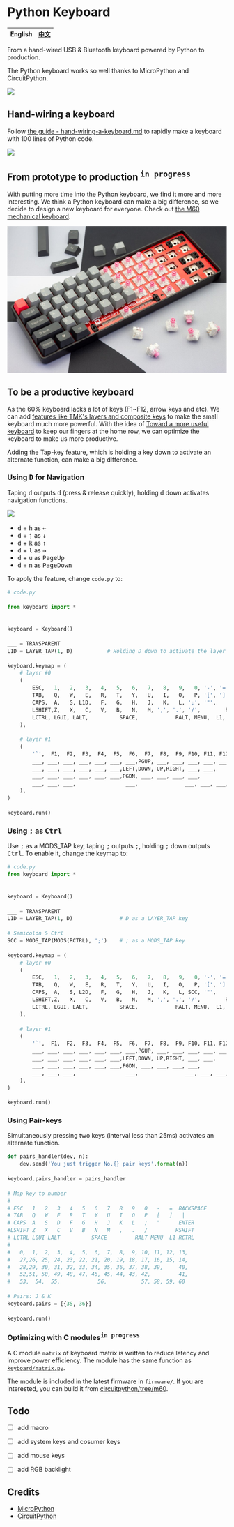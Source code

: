 Python Keyboard
===============

 English | [中文][1]
---------|----------

From a hand-wired USB & Bluetooth keyboard powered by Python to production.

The Python keyboard works so well thanks to MicroPython and CircuitPython.

![](img/python-inside-keyboard.png)

## Hand-wiring a keyboard
Follow [the guide - hand-wiring-a-keyboard.md](hand-wiring-a-keyboard.md) to rapidly make a keyboard with 100 lines of Python code.

![](img/colorful-keycaps.jpg)

## From prototype to production <sup><kbd>in progress</kbd></sup>
With putting more time into the Python keyboard, we find it more and more interesting. We think a Python keyboard can make a big difference, so we decide to design a new keyboard for everyone. Check out [the M60 mechanical keyboard](https://makerdiary.com/m60).

[![](img/m60.jpg)](https://makerdiary.com/m60)

## To be a productive keyboard
As the 60% keyboard lacks a lot of keys (F1~F12, arrow keys and etc). We can add
[features like TMK's layers and composite keys](https://github.com/tmk/tmk_keyboard/blob/master/tmk_core/doc/keymap.md) to make the small keyboard much more powerful.
With the idea of [Toward a more useful keyboard](https://github.com/jasonrudolph/keyboard) to keep our fingers at the home row, we can optimize the keyboard to make us more productive.

Adding the Tap-key feature, which is holding a key down to activate an alternate function, can make a big difference.

### Using <kbd>D</kbd> for Navigation

Taping <kbd>d</kbd> outputs <kbd>d</kbd> (press & release quickly), holding <kbd>d</kbd> down activates navigation functions.

![](img/d-for-navigation.png)

+ <kbd>d</kbd> + <kbd>h</kbd> as <kbd>←</kbd>
+ <kbd>d</kbd> + <kbd>j</kbd> as <kbd>↓</kbd>
+ <kbd>d</kbd> + <kbd>k</kbd> as <kbd>↑</kbd>
+ <kbd>d</kbd> + <kbd>l</kbd> as <kbd>→</kbd>
+ <kbd>d</kbd> + <kbd>u</kbd> as <kbd>PageUp</kbd>
+ <kbd>d</kbd> + <kbd>n</kbd> as <kbd>PageDown</kbd>


To apply the feature, change `code.py` to:

```python
# code.py

from keyboard import *


keyboard = Keyboard()

___ = TRANSPARENT
L1D = LAYER_TAP(1, D)           # Holding D down to activate the layer #1

keyboard.keymap = (
    # layer #0
    (
        ESC,   1,   2,   3,   4,   5,   6,   7,   8,   9,   0, '-', '=', BACKSPACE,
        TAB,   Q,   W,   E,   R,   T,   Y,   U,   I,   O,   P, '[', ']', '|',
        CAPS,  A,   S, L1D,   F,   G,   H,   J,   K,   L, ';', '"',    ENTER,
        LSHIFT,Z,   X,   C,   V,   B,   N,   M, ',', '.', '/',        RSHIFT,
        LCTRL, LGUI, LALT,          SPACE,            RALT, MENU,  L1, RCTRL
    ),

    # layer #1
    (
        '`',  F1,  F2,  F3,  F4,  F5,  F6,  F7,  F8,  F9, F10, F11, F12, DEL,
        ___, ___, ___, ___, ___, ___, ___,PGUP, ___, ___, ___, ___, ___, ___,
        ___, ___, ___, ___, ___, ___,LEFT,DOWN, UP,RIGHT, ___, ___,      ___,
        ___, ___, ___, ___, ___, ___,PGDN, ___, ___, ___, ___,           ___,
        ___, ___, ___,                ___,               ___, ___, ___,  ___
    ),
)

keyboard.run()
```

### Using <kbd>;</kbd> as <kbd>Ctrl</kbd>
Use <kbd>;</kbd> as a MODS_TAP key, taping <kbd>;</kbd> outputs <kbd>;</kbd>, holding <kbd>;</kbd> down outputs <kbd>Ctrl</kbd>. To enable it, change the keymap to:

```python
# code.py
from keyboard import *


keyboard = Keyboard()

___ = TRANSPARENT
L1D = LAYER_TAP(1, D)               # D as a LAYER_TAP key

# Semicolon & Ctrl
SCC = MODS_TAP(MODS(RCTRL), ';')    # ; as a MODS_TAP key

keyboard.keymap = (
    # layer #0
    (
        ESC,   1,   2,   3,   4,   5,   6,   7,   8,   9,   0, '-', '=', BACKSPACE,
        TAB,   Q,   W,   E,   R,   T,   Y,   U,   I,   O,   P, '[', ']', '|',
        CAPS,  A,   S, L2D,   F,   G,   H,   J,   K,   L, SCC, '"',    ENTER,
        LSHIFT,Z,   X,   C,   V,   B,   N,   M, ',', '.', '/',        RSHIFT,
        LCTRL, LGUI, LALT,          SPACE,            RALT, MENU,  L1, RCTRL
    ),

    # layer #1
    (
        '`',  F1,  F2,  F3,  F4,  F5,  F6,  F7,  F8,  F9, F10, F11, F12, DEL,
        ___, ___, ___, ___, ___, ___, ___,PGUP, ___, ___, ___, ___, ___, ___,
        ___, ___, ___, ___, ___, ___,LEFT,DOWN, UP,RIGHT, ___, ___,      ___,
        ___, ___, ___, ___, ___, ___,PGDN, ___, ___, ___, ___,           ___,
        ___, ___, ___,                ___,               ___, ___, ___,  ___
    ),
)

keyboard.run()
```

### Using Pair-keys
Simultaneously pressing two keys (interval less than 25ms) activates an alternate function.

```python
def pairs_handler(dev, n):
    dev.send('You just trigger No.{} pair keys'.format(n))

keyboard.pairs_handler = pairs_handler

# Map key to number
#
# ESC   1   2   3   4   5   6   7   8   9   0   -   =  BACKSPACE
# TAB   Q   W   E   R   T   Y   U   I   O   P   [   ]   |
# CAPS  A   S   D   F   G   H   J   K   L   ;   "      ENTER
#LSHIFT Z   X   C   V   B   N   M   ,   .   /         RSHIFT
# LCTRL LGUI LALT          SPACE         RALT MENU  L1 RCTRL
#
#   0,  1,  2,  3,  4,  5,  6,  7,  8,  9, 10, 11, 12, 13,
#   27,26, 25, 24, 23, 22, 21, 20, 19, 18, 17, 16, 15, 14,
#   28,29, 30, 31, 32, 33, 34, 35, 36, 37, 38, 39,     40,
#   52,51, 50, 49, 48, 47, 46, 45, 44, 43, 42,         41,
#   53,  54,  55,            56,           57, 58, 59, 60

# Pairs: J & K
keyboard.pairs = [{35, 36}]

keyboard.run()
```

### Optimizing with C modules<sup><kbd>in progress</kbd></sup>

A C module `matrix` of keyboard matrix is written to reduce latency and improve power efficiency. The module has the same function as [`keyboard/matrix.py`](keyboard/matrix.py).

The module is included in the latest firmware in `firmware/`. If you are interested, you can build it from [circuitpython/tree/m60](https://github.com/xiongyihui/circuitpython/tree/m60).


## Todo
- [ ] add macro
- [ ] add system keys and cosumer keys
- [ ] add mouse keys
- [ ] add RGB backlight


## Credits
+ [MicroPython](https://github.com/micropython/micropython)
+ [CircuitPython](https://github.com/adafruit/circuitpython)


[1]: https://gitee.com/makerdiary/python-keyboard
